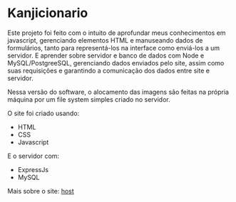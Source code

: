# Kanjicionario

Este projeto foi feito com o intuito de aprofundar meus conhecimentos em javascript, gerenciando elementos HTML e manuseando dados de formulários, tanto para representá-los na interface como enviá-los a um servidor. E aprender sobre servidor e banco de dados com Node e MySQL/PostgreeSQL, gerenciando dados enviados pelo site, assim como suas requisições e garantindo a comunicação dos dados entre site e servidor.

Nessa versão do software, o alocamento das imagens são feitas na própria máquina por um file system simples criado no servidor.
 
O site foi criado usando:
* HTML
* CSS
* Javascript

E o servidor com:
* ExpressJs
* MySQL

Mais sobre o site: [host](https://github.com/Enzzx/Kanjicionario/tree/host)

